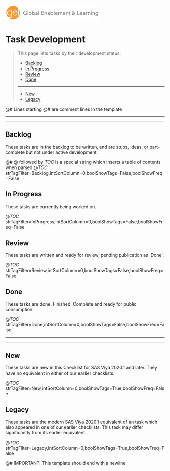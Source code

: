 ![Global Enablement & Learning](/img/gel_banner_logo_tech-partners.jpg)

# Task Development

> This page lists tasks by their development status:
>
> * [Backlog](#backlog)
> * [In Progress](#in-progress)
> * [Review](#review)
> * [Done](#done)
> ---
> * [New](#new)
> * [Legacy](#legacy)

@_#_ Lines starting @_#_ are comment lines in the template

---
---
## Backlog

These tasks are in the backlog to be written, and are stubs, ideas, or part-complete but not under active development.

@_#_ @ followed by _TOC_ is a special string which inserts a table of contents when parsed
@_TOC_ strTagFilter=Backlog,intSortColumn=0,boolShowTags=False,boolShowFreq=False

## In Progress

These tasks are currently being worked on.

@_TOC_ strTagFilter=InProgress,intSortColumn=0,boolShowTags=False,boolShowFreq=False

## Review

These tasks are written and ready for review, pending publication as 'Done'.

@_TOC_ strTagFilter=Review,intSortColumn=0,boolShowTags=False,boolShowFreq=False

## Done

These tasks are done. Finished. Complete and ready for public consumption.

@_TOC_ strTagFilter=Done,intSortColumn=0,boolShowTags=False,boolShowFreq=False

---
---
## New

These tasks are new in this Checklist for SAS Viya 2020.1 and later. They have no equivalent in either of our earlier checklists.

@_TOC_ strTagFilter=New,intSortColumn=0,boolShowTags=True,boolShowFreq=False

## Legacy

These tasks are the modern SAS Viya 2020.1 equivalent of an task which also appeared in one of our earlier checklists. This task may differ significantly from its earlier equivalent.

@_TOC_ strTagFilter=Legacy,intSortColumn=0,boolShowTags=True,boolShowFreq=False

@_#_ IMPORTANT: This template should end with a newline

